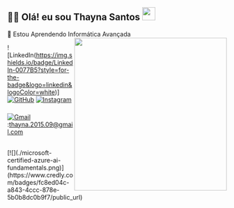 ## 👸🏻 Olá! eu sou Thayna Santos <img src="https://raw.githubusercontent.com/iampavangandhi/iampavangandhi/master/gifs/Hi.gif" width="30px">
🌱 Estou Aprendendo Informática Avançada
<img align="right" height="350em" src="https://i.pinimg.com/originals/4f/d0/c0/4fd0c049c173c9beb5a0101a84deb6f9.gif">


![LinkedIn(https://img.shields.io/badge/LinkedIn-0077B5?style=for-the-badge&logo=linkedin&logoColor=white)]
[![GitHub](https://img.shields.io/badge/github-%23121011.svg?style=for-the-badge&logo=github&logoColor=white)](https://github.com/thaynasantosss)
[![Instagram](https://img.shields.io/badge/Instagram-E4405F?style=for-the-badge&logo=instagram&logoColor=white)](https://instagram.com/thayna.santosss_?igshid=YmMyMTA2M2Y=)
###
[![Gmail](https://img.shields.io/badge/-Gmail-0078D4?style=flat-square&logo=microsoft-Gmail&logoColor=whitelink=mailto:thayna.2015.09@gmail.com)](thayna.2015.09@gmail.com) :thayna.2015.09@gmail.com


</div>

<br>
[![](./microsoft-certified-azure-ai-fundamentals.png)](https://www.credly.com/badges/fc8ed04c-a843-4ccc-878e-5b0b8dc0b9f7/public_url)


<!-- - Microsoft Certified: [⭐ Azure AI Fundamentals](https://www.youracclaim.com/badge/fc8ed04c-a843-4ccc-878e-5b0b8dc0b9f7/public_url)

 


